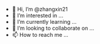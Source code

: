 - 👋 Hi, I’m @zhangxin21
- 👀 I’m interested in ...
- 🌱 I’m currently learning ...
- 💞️ I’m looking to collaborate on ...
- 📫 How to reach me ...

<!---
zhangxin21/zhangxin21 is a ✨ special ✨ repository because its `README.md` (this file) appears on your GitHub profile.
You can click the Preview link to take a look at your changes.
yes.
i am cool boy.
--->
